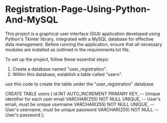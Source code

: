 # Registration-Page-Using-Python-And-MySQL

This project is a graphical user interface (GUI) application developed using Python's Tkinter library, integrated with a MySQL database for effective data management. 
Before running the application, ensure that all necessary modules are installed as outlined in the requirements.txt file.

To set up the project, follow these essential steps:
1. Create a database named "user_registration".
2. Within this database, establish a table called "users".

use this code to create the table under the "user_registration" database
 
CREATE TABLE users (
    id INT AUTO_INCREMENT PRIMARY KEY,            -- Unique identifier for each user
    email VARCHAR(255) NOT NULL UNIQUE,           -- User's email, must be unique
    username VARCHAR(255) NOT NULL UNIQUE,        -- User's username, must be unique
    password VARCHAR(255) NOT NULL                 -- User's password
);
